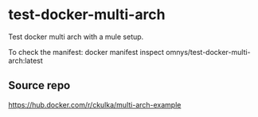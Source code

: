 # test-docker-multi-arch

Test docker multi arch with a mule setup.

To check the manifest: docker manifest inspect omnys/test-docker-multi-arch:latest

## Source repo

https://hub.docker.com/r/ckulka/multi-arch-example
